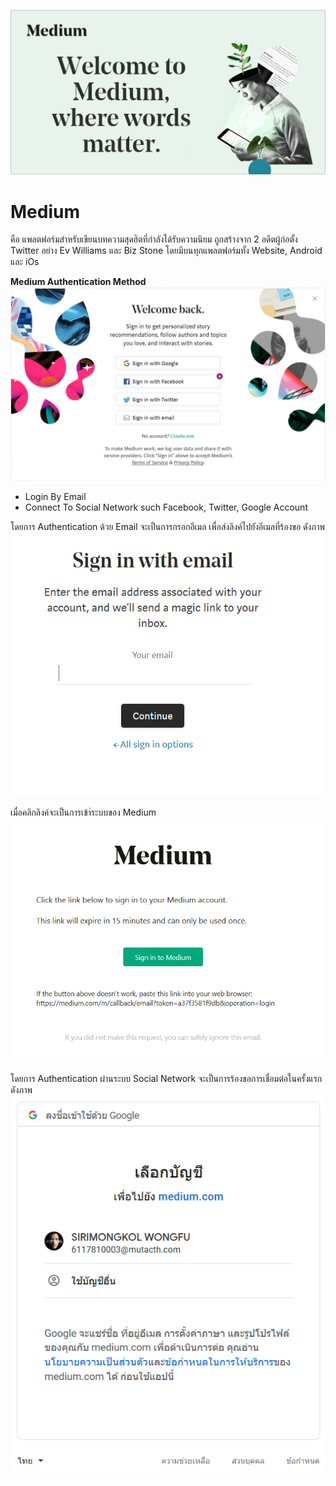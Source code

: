 ![GitHub_Logo](/Pic/medium.png)
# **Medium**<br/>
คือ แพลตฟอร์มสำหรับเขียนบทความสุดฮิตที่กำลังได้รับความนิยม ถูกสร้างจาก 2 อดีตผู้ก่อตั้ง Twitter อย่าง Ev Williams และ Biz Stone โดยมีบนทุกแพลตฟอร์มทั้ง Website, Android และ iOs

**Medium Authentication Method**<br/>
![GitHub_Logo](/Pic/medium1.PNG)
- Login By Email<br/>
- Connect To Social Network such Facebook, Twitter, Google Account<br/>

โดยการ Authentication ด้วย Email จะเป็นการกรอกอีเมล เพื่อส่งลิงค์ไปยังอีเมลที่ร้องขอ ดังภาพ
![GitHub_Logo](/Pic/medium5.PNG)	

เมื่อคลิกลิงค์จะเป็นการเข้า่ระบบของ Medium
![GitHub_Logo](/Pic/medium4.PNG)	

โดยการ Authentication ผ่านระบบ Social Network จะเป็นการร้องขอการเชื่อมต่อในครั้งแรก ดังภาพ
![GitHub_Logo](/Pic/medium2.PNG)	
